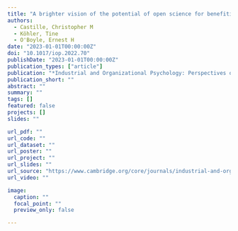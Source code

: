 ```yaml
---
title: "A brighter vision of the potential of open science for benefiting practice: A ManyOrgs proposal"
authors:
  - Castille, Christopher M
  - Köhler, Tine
  - O'Boyle, Ernest H
date: "2023-01-01T00:00:00Z"
doi: "10.1017/iop.2022.70"
publishDate: "2023-01-01T00:00:00Z"
publication_types: ["article"]
publication: "*Industrial and Organizational Psychology: Perspectives on Science and Practice*"
publication_short: ""
abstract: ""
summary: ""
tags: []
featured: false
projects: []
slides: ""

url_pdf: ""
url_code: ""
url_dataset: ""
url_poster: ""
url_project: ""
url_slides: ""
url_source: "https://www.cambridge.org/core/journals/industrial-and-organizational-psychology/article/brighter-vision-of-the-potential-of-open-science-for-benefiting-practice-a-manyorgs-proposal/8A8B8B8B8B8B8B8B8B8B8B8B8B8B8B8B"
url_video: ""

image:
  caption: ""
  focal_point: ""
  preview_only: false

---
```

